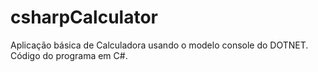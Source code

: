 # csharpCalculator

Aplicação básica de Calculadora usando o modelo console do DOTNET.
Código do programa em C#.
